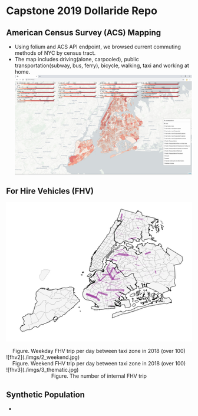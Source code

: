 # Capstone 2019 Dollaride Repo

## American Census Survey (ACS) Mapping
- Using folium and ACS API endpoint, we browsed current commuting methods of NYC by census tract.
- The map includes driving(alone, carpooled), public transportation(subway, bus, ferry), bicycle, walking, taxi and working at home.
![acs](./imgs/0_acs.jpg)

## For Hire Vehicles (FHV)
![fhv1](./imgs/1_week.jpg)
<center> Figure. Weekday FHV trip per day between taxi zone in 2018 (over 100) </center>
![fhv2](./imgs/2_weekend.jpg)
<center> Figure. Weekend FHV trip per day between taxi zone in 2018 (over 100) </center>
![fhv3](./imgs/3_thematic.jpg)
<center> Figure. The number of internal FHV trip </center>

## Synthetic Population
- 
